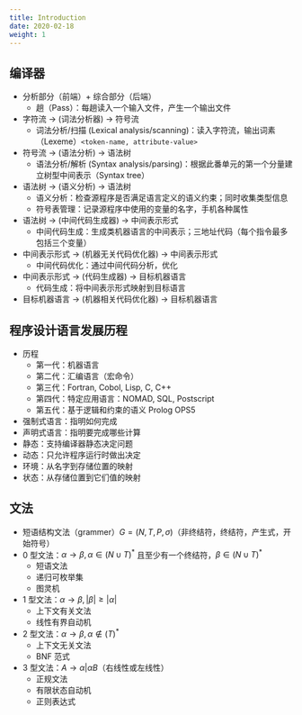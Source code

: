 ```yaml
---
title: Introduction
date: 2020-02-18
weight: 1
---
```


## 编译器

- 分析部分（前端）+ 综合部分（后端）
  - 趟（Pass）：每趟读入一个输入文件，产生一个输出文件
- 字符流 -> (词法分析器) -> 符号流
  - 词法分析/扫描 (Lexical analysis/scanning)：读入字符流，输出词素（Lexeme）`<token-name, attribute-value>`
- 符号流 -> (语法分析) -> 语法树
  - 语法分析/解析 (Syntax analysis/parsing)：根据此番单元的第一个分量建立树型中间表示（Syntax tree）
- 语法树 -> (语义分析) -> 语法树
  - 语义分析：检查源程序是否满足语言定义的语义约束；同时收集类型信息
  - 符号表管理：记录源程序中使用的变量的名字，手机各种属性
- 语法树 -> (中间代码生成器) -> 中间表示形式
  - 中间代码生成：生成类机器语言的中间表示；三地址代码（每个指令最多包括三个变量）
- 中间表示形式 -> (机器无关代码优化器) -> 中间表示形式
  - 中间代码优化：通过中间代码分析，优化
- 中间表示形式 -> (代码生成器) -> 目标机器语言
  - 代码生成：将中间表示形式映射到目标语言
- 目标机器语言 -> (机器相关代码优化器) -> 目标机器语言

## 程序设计语言发展历程

- 历程
  - 第一代：机器语言
  - 第二代：汇编语言（宏命令）
  - 第三代：Fortran, Cobol, Lisp, C, C++
  - 第四代：特定应用语言：NOMAD, SQL, Postscript
  - 第五代：基于逻辑和约束的语义 Prolog OPS5
- 强制式语言：指明如何完成
- 声明式语言：指明要完成哪些计算
- 静态：支持编译器静态决定问题
- 动态：只允许程序运行时做出决定
- 环境：从名字到存储位置的映射
- 状态：从存储位置到它们值的映射

## 文法

- 短语结构文法（grammer）$G=(N,T,P,\sigma)$（非终结符，终结符，产生式，开始符号）
- 0 型文法：$\alpha\rightarrow\beta,\alpha\in(N\cup T)^*$ 且至少有一个终结符，$\beta\in(N\cup T)^*$
  - 短语文法
  - 递归可枚举集
  - 图灵机
- 1 型文法：$\alpha\rightarrow\beta,|\beta|\geq|\alpha|$
  - 上下文有关文法
  - 线性有界自动机
- 2 型文法：$\alpha\rightarrow\beta,\alpha\notin(T)^*$
  - 上下文无关文法
  - BNF 范式
- 3 型文法：$A\rightarrow \alpha |\alpha B$（右线性或左线性）
  - 正规文法
  - 有限状态自动机
  - 正则表达式
